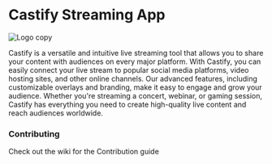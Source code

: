 # Castify Streaming App

![Logo copy](https://user-images.githubusercontent.com/67658523/233688026-8457e5a6-1c4c-4da4-bbd2-af496b35779b.png)


Castify is a versatile and intuitive live streaming tool that allows you to share your content with audiences on every major platform. With Castify, you can easily connect your live stream to popular social media platforms, video hosting sites, and other online channels. Our advanced features, including customizable overlays and branding, make it easy to engage and grow your audience. Whether you're streaming a concert, webinar, or gaming session, Castify has everything you need to create high-quality live content and reach audiences worldwide.

### Contributing

Check out the wiki for the Contribution guide
